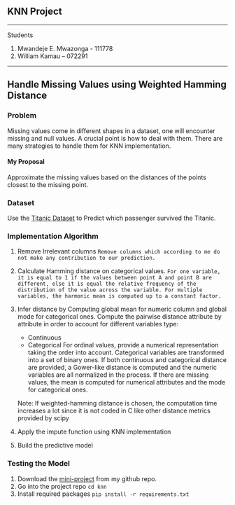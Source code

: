 ## KNN Project

---

Students

1. Mwandeje E. Mwazonga - 111778
2. William Kamau – 072291

---

## Handle Missing Values using Weighted Hamming Distance

### Problem

Missing values come in different shapes in a dataset,
one will encounter missing and null values. A crucial point is how to deal with them.
There are many strategies to handle them for KNN implementation.

#### My Proposal

Approximate the missing values based on the distances of the points closest to the missing point.

### Dataset

Use the [Titanic Dataset](https://www.kaggle.com/c/titanic/data) to Predict which passenger survived the Titanic.

### Implementation Algorithm

1. Remove Irrelevant columns
   `Remove columns which according to me do not make any contribution to our prediction.`

2. Calculate Hamming distance on categorical values.
   `For one variable, it is equal to 1 if the values between point A and point B are different, else it is equal the relative frequency of the distribution of the value across the variable. For multiple variables, the harmonic mean is computed up to a constant factor.`

3. Infer distance by Computing global mean for numeric column and global mode for categorical ones.
   Compute the pairwise distance attribute by attribute in order to account for different variables type:

   - Continuous
   - Categorical
     For ordinal values, provide a numerical representation taking the order into account.
     Categorical variables are transformed into a set of binary ones.
     If both continuous and categorical distance are provided, a Gower-like distance is computed and the numeric
     variables are all normalized in the process.
     If there are missing values, the mean is computed for numerical attributes and the mode for categorical ones.

   Note: If weighted-hamming distance is chosen, the computation time increases a lot since it is not coded in C
   like other distance metrics provided by scipy

4. Apply the impute function using KNN implementation

5. Build the predictive model

### Testing the Model

1. Download the [mini-project](https://github.com/ErickMwazonga/knn.git) from my github repo.
2. Go into the project repo
   `cd knn`
3. Install required packages
   `pip install -r requirements.txt`

